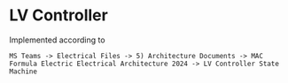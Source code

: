 # LV Controller

Implemented according to

`MS Teams -> Electrical Files -> 5) Architecture Documents -> MAC Formula Electric Electrical Architecture 2024 -> LV Controller State Machine`
